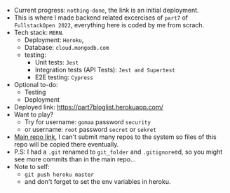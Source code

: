 - Current progress: `nothing-done`, the link is an initial deployment.
- This is where I made backend related excercises of `part7` of `FullstackOpen 2022`, everything here is coded by me from scrach.
- Tech stack: `MERN`.
  - Deployment: `Heroku`,
  - Database: `cloud.mongodb.com`
  - testing:
    - Unit tests: `Jest`
    - Integration tests (API Tests): `Jest and Supertest`
    - E2E testing: `Cypress`
- Optional to-do:
  - Testing
  - Deployment
- Deployed link: https://part7bloglist.herokuapp.com/
- Want to play?
  - Try for username: `gomaa` password `security`
  - or username: `root` password `secret` or `sekret`
- [Main repo link](https://github.com/OoMiDOoO/FullstackOpen), I can't submit many repos to the system so files of this repo will be copied there eventually.
- P.S: I had a `.git` renamed to `git_folder` and `.gitignore`ed, so you might see more commits than in the main repo...
- Note to self:
  - `git push heroku master`
  - and don't forget to set the env variables in heroku.
